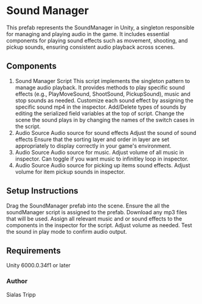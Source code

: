 # Sound Manager
This prefab represents the SoundManager in Unity, a singleton responsible for managing and playing audio in the game. It includes essential components for playing sound effects such as movement, shooting, and pickup sounds, ensuring consistent audio playback across scenes.
## Components
1. Sound Manager Script
This script implements the singleton pattern to manage audio playback. It provides methods to play specific sound effects (e.g., PlayMoveSound, ShootSound, PickupSound), music and stop sounds as needed.
Customize each sound effect by assigning the specific sound mp4 in the inspector.
Add/Delete types of sounds by editing the serialized field variables at the top of script.
Change the scene the sound plays in by changing the names of the switch cases in the script.
3. Audio Source
Audio source for sound effects
Adjust the sound of sound effects
Ensure that the sorting layer and order in layer are set appropriately to display correctly in your game's environment.
4. Audio Source
Audio source for music.
Adjust volume of all music in inspector.
Can toggle if you want music to infinitley loop in inspector.
5. Audio Source
Audio source for picking up items sound effects.
Adjust volume for item pickup sounds in inspector.
## Setup Instructions
Drag the SoundManager prefab into the scene.
Ensure the all the soundManager script is assigned to the prefab.
Download any mp3 files that will be used.
Assign all relevant music and or sound effects to the components in the inspector for the script.
Adjust volume as needed.
Test the sound in play mode to confirm audio output.
## Requirements
Unity 6000.0.34f1 or later
### Author 
Sialas Tripp

